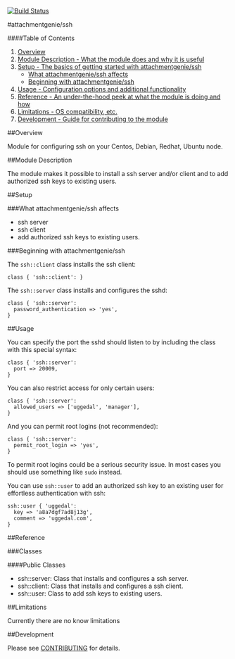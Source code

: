 [![Build Status](https://secure.travis-ci.org/attachmentgenie/attachmentgenie-ssh.png)](http://travis-ci.org/attachmentgenie/attachmentgenie-ssh)

#attachmentgenie/ssh

####Table of Contents

1. [Overview](#overview)
2. [Module Description - What the module does and why it is useful](#module-description)
3. [Setup - The basics of getting started with attachmentgenie/ssh](#setup)
    * [What attachmentgenie/ssh affects](#what-attachmentgenie/ssh-affects)
    * [Beginning with attachmentgenie/ssh](#beginning-with-attachmentgenie/ssh)
4. [Usage - Configuration options and additional functionality](#usage)
5. [Reference - An under-the-hood peek at what the module is doing and how](#reference)
5. [Limitations - OS compatibility, etc.](#limitations)
6. [Development - Guide for contributing to the module](#development)

##Overview

Module for configuring ssh on your Centos, Debian, Redhat, Ubuntu node.

##Module Description

The module makes it possible to install a ssh server and/or client and to add authorized ssh keys to existing users.

##Setup

###What attachmentgenie/ssh affects

* ssh server
* ssh client
* add authorized ssh keys to existing users.

###Beginning with attachmentgenie/ssh	

The `ssh::client` class installs the ssh client:

    class { 'ssh::client': }

The `ssh::server` class installs and configures the sshd:

    class { 'ssh::server':
      password_authentication => 'yes',
    }
    
##Usage

You can specify the port the sshd should listen to by including the class
with this special syntax:

    class { 'ssh::server':
      port => 20009,
    }

You can also restrict access for only certain users:

    class { 'ssh::server':
      allowed_users => ['uggedal', 'manager'],
    }

And you can permit root logins (not recommended):
    
    class { 'ssh::server':
      permit_root_login => 'yes',
    }
    
To permit root logins could be a serious security issue. In most cases you should
use something like ```sudo``` instead.

You can use `ssh::user` to add an authorized ssh key to an existing user
for effortless authentication with ssh:

    ssh::user { 'uggedal':
      key => 'a8a7dgf7ad8j13g',
      comment => 'uggedal.com',
    }

##Reference

###Classes

####Public Classes

* ssh::server: Class that installs and configures a ssh server.
* ssh::client: Class that installs and configures a ssh client.
* ssh::user:   Class to add ssh keys to existing users.

##Limitations

Currently there are no know limitations

##Development

Please see [CONTRIBUTING](https://github.com/attachmentgenie/attachmentgenie-ssh/blob/master/CONTRIBUTING.md) for details.
